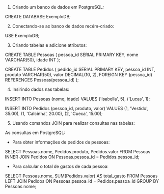 1. Criando um banco de dados em PostgreSQL:

CREATE DATABASE ExemploDB;

2. Conectando-se ao banco de dados recém-criado:

USE ExemploDB;

3. Criando tabelas e adicione atributos:

CREATE TABLE Pessoas (
    pessoa_id SERIAL PRIMARY KEY,
    nome VARCHAR(50),
    idade INT
);

CREATE TABLE Pedidos (
    pedido_id SERIAL PRIMARY KEY,
    pessoa_id INT,
    produto VARCHAR(50),
    valor DECIMAL(10, 2),
    FOREIGN KEY (pessoa_id) REFERENCES Pessoas(pessoa_id)
);

4. Insirindo dados nas tabelas:

INSERT INTO Pessoas (nome, idade) VALUES
('Isabella', 5),
('Lucas', 1);

INSERT INTO Pedidos (pessoa_id, produto, valor) VALUES
(1, 'Vestido', 35.00),
(1, 'Calcinha', 20.00),
(2, 'Cueca', 15.00);

5. Usando comandos JOIN para realizar consultas nas tabelas:

As consultas em PostgreSQL:

- Para obter informações de pedidos de pessoas:

SELECT Pessoas.nome, Pedidos.produto, Pedidos.valor
FROM Pessoas
INNER JOIN Pedidos ON Pessoas.pessoa_id = Pedidos.pessoa_id;

- Para calcular o total de gastos de cada pessoa:

SELECT Pessoas.nome, SUM(Pedidos.valor) AS total_gasto
FROM Pessoas
LEFT JOIN Pedidos ON Pessoas.pessoa_id = Pedidos.pessoa_id
GROUP BY Pessoas.nome;